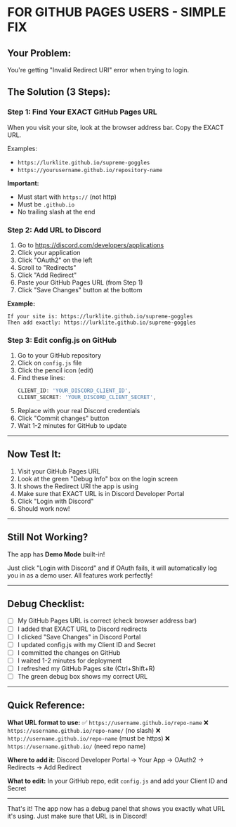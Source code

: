 # FOR GITHUB PAGES USERS - SIMPLE FIX

## Your Problem:
You're getting "Invalid Redirect URI" error when trying to login.

## The Solution (3 Steps):

### Step 1: Find Your EXACT GitHub Pages URL

When you visit your site, look at the browser address bar. Copy the EXACT URL.

Examples:
- `https://lurklite.github.io/supreme-goggles`
- `https://yourusername.github.io/repository-name`

**Important:** 
- Must start with `https://` (not http)
- Must be `.github.io`
- No trailing slash at the end

### Step 2: Add URL to Discord

1. Go to https://discord.com/developers/applications
2. Click your application
3. Click "OAuth2" on the left
4. Scroll to "Redirects"
5. Click "Add Redirect"
6. Paste your GitHub Pages URL (from Step 1)
7. Click "Save Changes" button at the bottom

**Example:**
```
If your site is: https://lurklite.github.io/supreme-goggles
Then add exactly: https://lurklite.github.io/supreme-goggles
```

### Step 3: Edit config.js on GitHub

1. Go to your GitHub repository
2. Click on `config.js` file
3. Click the pencil icon (edit)
4. Find these lines:
   ```javascript
   CLIENT_ID: 'YOUR_DISCORD_CLIENT_ID',
   CLIENT_SECRET: 'YOUR_DISCORD_CLIENT_SECRET',
   ```
5. Replace with your real Discord credentials
6. Click "Commit changes" button
7. Wait 1-2 minutes for GitHub to update

---

## Now Test It:

1. Visit your GitHub Pages URL
2. Look at the green "Debug Info" box on the login screen
3. It shows the Redirect URI the app is using
4. Make sure that EXACT URL is in Discord Developer Portal
5. Click "Login with Discord"
6. Should work now!

---

## Still Not Working?

The app has **Demo Mode** built-in! 

Just click "Login with Discord" and if OAuth fails, it will automatically log you in as a demo user. All features work perfectly!

---

## Debug Checklist:

- [ ] My GitHub Pages URL is correct (check browser address bar)
- [ ] I added that EXACT URL to Discord redirects
- [ ] I clicked "Save Changes" in Discord Portal
- [ ] I updated config.js with my Client ID and Secret
- [ ] I committed the changes on GitHub
- [ ] I waited 1-2 minutes for deployment
- [ ] I refreshed my GitHub Pages site (Ctrl+Shift+R)
- [ ] The green debug box shows my correct URL

---

## Quick Reference:

**What URL format to use:**
✅ `https://username.github.io/repo-name`
❌ `https://username.github.io/repo-name/` (no slash)
❌ `http://username.github.io/repo-name` (must be https)
❌ `https://username.github.io/` (need repo name)

**Where to add it:**
Discord Developer Portal → Your App → OAuth2 → Redirects → Add Redirect

**What to edit:**
In your GitHub repo, edit `config.js` and add your Client ID and Secret

---

That's it! The app now has a debug panel that shows you exactly what URL it's using. Just make sure that URL is in Discord!
